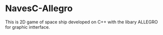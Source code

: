 # NavesC-Allegro
This is 2D game of space ship developed on C++ with the libary ALLEGRO for graphic intterface.
